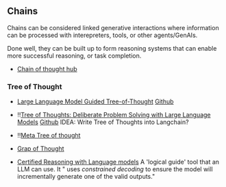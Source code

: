 
## Chains

Chains can be considered linked generative interactions where information can be processed with interepreters, tools, or other agents/GenAIs.

Done well, they can be built up to form reasoning systems that can enable more successful reasoning, or task completion. 

- [Chain of thought hub](https://github.com/FranxYao/chain-of-thought-hub)

### Tree of Thought

- [Large Language Model Guided Tree-of-Thought](https://arxiv.org/abs/2305.08291) [Github](https://github.com/jieyilong/tree-of-thought-puzzle-solver)
- ‼️[Tree of Thoughts: Deliberate Problem Solving with Large Language Models](https://arxiv.org/abs/2305.10601) [Github](https://github.com/ysymyth/tree-of-thought-llm)
IDEA: Write Tree of Thoughts into Langchain?
- ‼️[Meta Tree of thought](https://github.com/kyegomez/Meta-Tree-Of-Thoughts)

- [Grap of Thought](https://www.linkedin.com/posts/tonyseale_gpt4-promptengineering-semanticweb-activity-7075381524631580672-TAv3/)



- [Certified Reasoning with Language models](https://arxiv.org/abs/2306.04031) A 'logical guide' tool that an LLM can use. It " uses _constrained decoding_ to ensure the model will incrementally generate one of the valid outputs." 